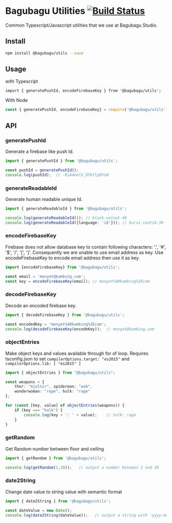 # Bagubagu Utilities [![Build Status](https://travis-ci.org/bagubagu/utils.svg?branch=master)](https://travis-ci.org/bagubagu/utils)

Common Typescript/Javascript utilities that we use at Bagubagu Studio.

## Install

```bash
npm install @bagubagu/utils --save
```

## Usage

with Typescript

```tyescript
import { generatePushId, encodeFirebaseKey } from '@bagubagu/utils';
```

With Node

```javascript
const { generatePushId, encodeFirebaseKey} = require('@bagubagu/utils');
```

## API

### generatePushId

Generate a firebase like push Id.

```typescript
import { generatePushId } from '@bagubagu/utils';

const pushId = generatePushId();
console.log(pushId);  // -KiA4eelV_DYbflp0YcW
```

### generateReadableId

Generate human readable unique Id.

```typescript
import { generateReadableId } from '@bagubagu/utils';

console.log(generateReadableId()); // black-velvet-48
console.log(generateReadableId({language: 'id'})); // kursi-cantik-39
```

### encodeFirebaseKey

Firebase does not allow database key to contain following characters: '.', '#', '$', '/', '[', ']'.
Consequently we are unable to use email address as key. Use encodeFirebaseKey to
encode email address then use it as key.

```typescript
import {encodeFirebaseKey} from '@bagubagu/utils';

const email = 'monyet@kambing.com';
const key = encodeFirebaseKey(email); // monyet%40kambing%2Ecom 
```

### decodeFirebaseKey

Decode an encoded firebase key.

```typescript
import { decodeFirebaseKey } from '@bagubagu/utils';

const encodedKey = 'monyet%40kambing%2Ecom';
console.log(decodeFirebaseKey(encodeKey));  // monyet@kambing.com
```

### objectEntries

Make object keys and values available through for of loop.
Requires tsconfig.json to set
`compilerOptions.target: "es2015"` and `compilerOptions.lib: [ "es2015" ]`

```typescript
import { objectEntries } from "@bagubagu/utils";

const weapons = {
    thor: "mjolnir", spiderman: "web",
    wonderwoman: "rope", hulk: "rage"
};

for (const [key, value] of objectEntries(weapons)) {
    if (key === "hulk") {
        console.log(key + ': ' + value);    // hulk: rage
    }
}
```

### getRandom

Get Random number between floor and ceiling
```typescript
import { getRandom } from '@bagubagu/utils';

console.log(getRandom(1,10));   // output a number between 1 and 10
```

### date2String

Change date value to string value with semantic format
```typescript
import { date2String } from '@bagubagu/utils';

const dateValue = new Date();
console.log(date2String(dateValue));   // output a string with 'yyyy-mm-dd' format
```
